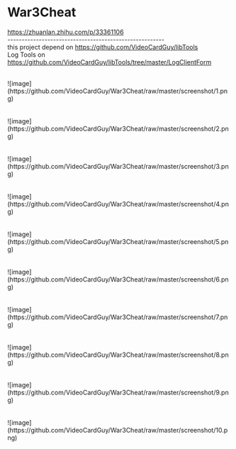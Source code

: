 # War3Cheat
https://zhuanlan.zhihu.com/p/33361106
<br>
-------------------------------------------------------<br>
this project depend on https://github.com/VideoCardGuy/libTools <br>
Log Tools on https://github.com/VideoCardGuy/libTools/tree/master/LogClientForm <br>


<br>
![image](https://github.com/VideoCardGuy/War3Cheat/raw/master/screenshot/1.png)<br><br><br>
![image](https://github.com/VideoCardGuy/War3Cheat/raw/master/screenshot/2.png)<br><br><br>
![image](https://github.com/VideoCardGuy/War3Cheat/raw/master/screenshot/3.png)<br><br><br>
![image](https://github.com/VideoCardGuy/War3Cheat/raw/master/screenshot/4.png)<br><br><br>
![image](https://github.com/VideoCardGuy/War3Cheat/raw/master/screenshot/5.png)<br><br><br>
![image](https://github.com/VideoCardGuy/War3Cheat/raw/master/screenshot/6.png)<br><br><br>
![image](https://github.com/VideoCardGuy/War3Cheat/raw/master/screenshot/7.png)<br><br><br>
![image](https://github.com/VideoCardGuy/War3Cheat/raw/master/screenshot/8.png)<br><br><br>
![image](https://github.com/VideoCardGuy/War3Cheat/raw/master/screenshot/9.png)<br><br><br>
![image](https://github.com/VideoCardGuy/War3Cheat/raw/master/screenshot/10.png)<br><br><br>
